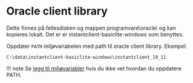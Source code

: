 # Oracle client library

Dette finnes på fellesdisken og mappen programvare\oracle\ og kan kopieres lokalt. Det er er instantclient-basiclite-windows som benyttes.

Oppdater `PATH` miljøvariabelen med path til oracle client library. Eksmpel:

```shell
C:\data\instantclient-basiclite-windows\instantclient_19_11
```

!!! note
    Se [legg til miljøvariabler](miljovariabler.md) hvis du ikke vet hvordan du oppdatere PATH.
